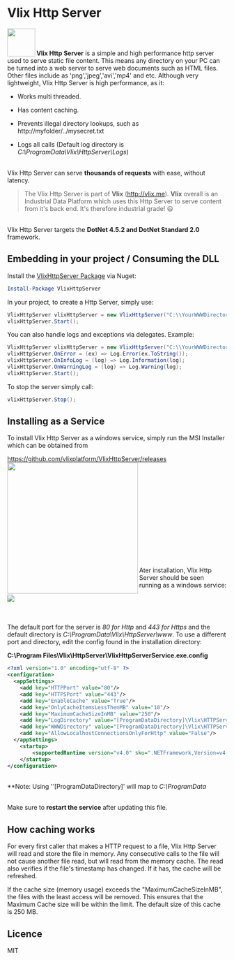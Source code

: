 Vlix Http Server
================

<img align="left" width="64" height="64" src="https://cdn.vlix.me/vlixicon-128x128.png"><br><br>
  
**Vlix Http Server** is a simple and high performance http server used to serve static file content. This means any directory on your PC can be turned into a web server to serve web documents such as HTML files. Other files include as 'png','jpeg','avi','mp4' and etc. Although very lightweight, Vlix Http Server is high performance, as it:

- Works multi threaded.

- Has content caching.

- Prevents illegal directory lookups, such as http://myfolder/../mysecret.txt

- Logs all calls (Default log directory is *C:\ProgramData\Vlix\HttpServer\Logs*)

  

<br />Vlix Http Server can serve **thousands of requests** with ease, without latency.

> The Vlix Http Server is part of **Vlix** (http://vlix.me). **Vlix** overall is an Industrial Data Platform which uses this Http Server to serve content from it's back end. It's therefore industrial grade! 😃



<br />Vlix Http Server targets the **DotNet 4.5.2 and DotNet Standard 2.0** framework.



## Embedding in your project / Consuming the DLL

Install the [VlixHttpServer Package](https://www.nuget.org/packages/VlixHttpServer/) via Nuget:

```powershell
Install-Package VlixHttpServer
```

In your project, to create a Http Server, simply use:

```c#
VlixHttpServer vlixHttpServer = new VlixHttpServer("C:\\YourWWWDirectory",80,443);
vlixHttpServer.Start();
```

You can also handle logs and exceptions via delegates. Example:

```C#
VlixHttpServer vlixHttpServer = new VlixHttpServer("C:\\YourWWWDirectory", 80, 443);
vlixHttpServer.OnError = (ex) => Log.Error(ex.ToString());
vlixHttpServer.OnInfoLog = (log) => Log.Information(log);
vlixHttpServer.OnWarningLog = (log) => Log.Warning(log);
vlixHttpServer.Start();
```

To stop the server simply call:

```C#
vlixHttpServer.Stop();
```



## Installing as a Service

To install Vlix Http Server as a windows service,
simply run the MSI Installer which can be obtained from

https://github.com/vlixplatform/VlixHttpServer/releases<br />
<img align="left" height="300" src="https://cdn.vlix.me/res/install.png">
<br /><br /><br /><br /><br /><br /><br /><br /><br /><br /><br /><br /><br /><br />
Ater installation, Vlix Http Server should be seen running as a windows service:
<div>
<img align="left" width="auto" height="auto" src="https://cdn.vlix.me/res/httpserverservice.png">
</div>
<br /><br /><br />

The default port for the server is *80 for Http* and *443 for Https* and the default directory is *C:\ProgramData\Vlix\HttpServer\www*. To use a different port and directory, edit the config found in the installation directory:<br />

**C:\Program Files\Vlix\HttpServer\VlixHttpServerService.exe.config**<br />

```xml
<?xml version="1.0" encoding="utf-8" ?>
<configuration>
  <appSettings>
    <add key="HTTPPort" value="80"/>
    <add key="HTTPSPort" value="443"/>
    <add key="EnableCache" value="True"/>
    <add key="OnlyCacheItemsLessThenMB" value="10"/>
    <add key="MaximumCacheSizeInMB" value="250"/>
    <add key="LogDirectory" value="[ProgramDataDirectory]\Vlix\HTTPServer\Logs"/>
    <add key="WWWDirectory" value="[ProgramDataDirectory]\Vlix\HTTPServer\www"/>
    <add key="AllowLocalhostConnectionsOnlyForHttp" value="False"/>
  </appSettings>
    <startup> 
        <supportedRuntime version="v4.0" sku=".NETFramework,Version=v4.5.2" />
    </startup>
</configuration>
```

<br />**Note: Using ''[ProgramDataDirectory]' will map to *C:\ProgramData*

<br />Make sure to **restart the service** after updating this file.



## How caching works

For every first caller that makes a HTTP request to a file, Vlix Http Server will read and store the file in memory. Any consecutive calls to the file will not cause another file read, but will read from the memory cache. The read also verifies if the file's timestamp has changed. If it has, the cache will be refreshed. 

If the cache size (memory usage) exceeds the "MaximumCacheSizeInMB", the files with the least access will be removed. This ensures that the Maximum Cache size will be within the limit. The default size of this cache is 250 MB.



## Licence

MIT

